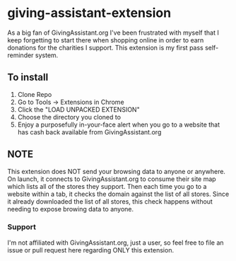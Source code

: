 # giving-assistant-extension
As a big fan of GivingAssistant.org I've been frustrated with myself that I keep forgetting to start there when shopping online in order to earn donations for the charities I support. This extension is my first pass self-reminder system.


## To install

1. Clone Repo
2. Go to Tools -> Extensions in Chrome
3. Click the "LOAD UNPACKED EXTENSION"
4. Choose the directory you cloned to
5. Enjoy a purposefully in-your-face alert when you go to a website that has cash back available from GivingAssistant.org


## NOTE
This extension does NOT send your browsing data to anyone or anywhere. On launch, it connects to GivingAssistant.org to consume their site map which lists all of the stores they support. Then each time you go to a website within a tab, it checks the domain against the list of all stores. Since it already downloaded the list of all stores, this check happens without needing to expose browing data to anyone.


### Support
I'm not affiliated with GivingAssistant.org, just a user, so feel free to file an issue or pull request here regarding ONLY this extension.

